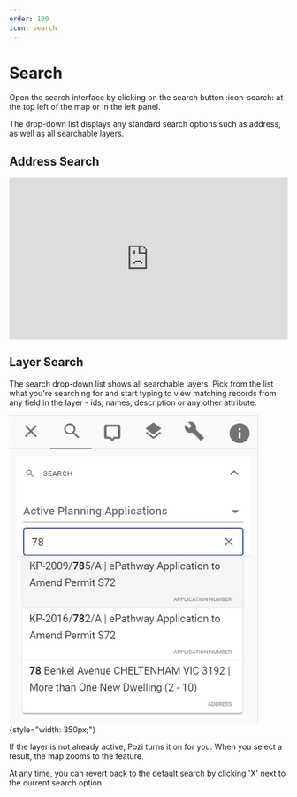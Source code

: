 ```yaml
---
order: 100
icon: search
---
```


# Search

Open the search interface by clicking on the search button :icon-search: at the top left of the map or in the left panel.

The drop-down list displays any standard search options such as address, as well as all searchable layers.

## Address Search

<div style="position: relative; padding-bottom: calc(48.979166666666664% + 44px); height: 0;"><iframe src="https://app.supademo.com/embed/P_THwHYYShrMT_1XJGTXz" frameborder="0" webkitallowfullscreen mozallowfullscreen allowfullscreen style="position: absolute; top: 0; left: 0; width: 100%; height: 100%;"></iframe></div>

## Layer Search

The search drop-down list shows all searchable layers. Pick from the list what you're searching for and start typing to view matching records from any field in the layer - ids, names, description or any other attribute.

![Layer search](/user-guide/img/layer-search.png){style="width: 350px;"}

If the layer is not already active, Pozi turns it on for you. When you select a result, the map zooms to the feature.

At any time, you can revert back to the default search by clicking 'X' next to the current search option.
